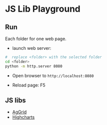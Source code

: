 # JS Lib Playground

## Run

Each folder for one web page.

- launch web server:

```bash
#  replace <folder> with the selected folder
cd <folder>
python -m http.server 8080
```

- Open browser to `http://localhost:8080`

- Reload page: F5

## JS libs

- [AgGrid](https://www.ag-grid.com/)
- [Highcharts](https://www.highcharts.com/)
